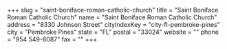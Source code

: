 +++
slug = "saint-boniface-roman-catholic-church"
title = "Saint Boniface Roman Catholic Church"
name = "Saint Boniface Roman Catholic Church"
address = "8330 Johnson Street"
cityIndexKey = "city-fl-pembroke-pines"
city = "Pembroke Pines"
state = "FL"
postal = "33024"
website = ""
phone = "954 549-6087"
fax = ""
+++
